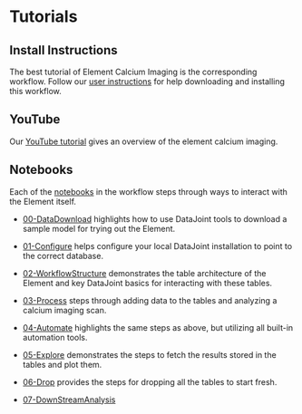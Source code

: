 # Tutorials

## Install Instructions

The best tutorial of Element Calcium Imaging is the corresponding workflow. Follow our
[user instructions](datajoint.com/docs/elements/user-instructions) for help 
downloading and installing this workflow.

## YouTube

Our [YouTube tutorial](https://www.youtube.com/watch?v=gFLn0GB1L30) gives an overview 
of the element calcium imaging.

## Notebooks

Each of the 
[notebooks](https://github.com/datajoint/workflow-calcium-imaging/tree/main/notebooks) in 
the workflow steps through ways to interact with the Element itself.

- [00-DataDownload](https://github.com/datajoint/workflow-calcium-imaging/blob/main/notebooks/00-datadownload_optional.ipynb)
highlights how to use DataJoint tools to download a sample model for trying out the Element.

- [01-Configure](https://github.com/datajoint/workflow-calcium-imaging/blob/main/notebooks/01-configure.ipynb)
helps configure your local DataJoint installation to point to the correct database.

- [02-WorkflowStructure](https://github.com/datajoint/workflow-calcium-imaging/blob/main/notebooks/02-workflow-structure-optional.ipynb)
demonstrates the table architecture of the Element and key DataJoint basics for interacting with these tables.

- [03-Process](https://github.com/datajoint/workflow-calcium-imaging/blob/main/notebooks/03-process.ipynb)
steps through adding data to the tables and analyzing a calcium imaging scan.

- [04-Automate](https://github.com/datajoint/workflow-calcium-imaging/blob/main/notebooks/04-automate-optional.ipynb)
highlights the same steps as above, but utilizing all built-in automation tools.

- [05-Explore](https://github.com/datajoint/workflow-calcium-imaging/blob/main/notebooks/05-explore.ipynb)
demonstrates the steps to fetch the results stored in the tables and plot them.

- [06-Drop](https://github.com/datajoint/workflow-calcium-imaging/blob/main/notebooks/06-drop-optional.ipynb)
provides the steps for dropping all the tables to start fresh.

- [07-DownStreamAnalysis](https://github.com/datajoint/workflow-calcium-imaging/blob/main/notebooks/07-downstream-analysis-optional.ipynb)
